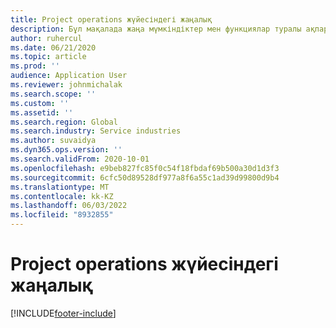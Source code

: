 ```yaml
---
title: Project operations жүйесіндегі жаңалық
description: Бұл мақалада жаңа мүмкіндіктер мен функциялар туралы ақпарат берілген Microsoft Dynamics 365 Жоба операциялары.
author: ruhercul
ms.date: 06/21/2020
ms.topic: article
ms.prod: ''
audience: Application User
ms.reviewer: johnmichalak
ms.search.scope: ''
ms.custom: ''
ms.assetid: ''
ms.search.region: Global
ms.search.industry: Service industries
ms.author: suvaidya
ms.dyn365.ops.version: ''
ms.search.validFrom: 2020-10-01
ms.openlocfilehash: e9beb827fc85f0c54f18fbdaf69b500a30d1d3f3
ms.sourcegitcommit: 6cfc50d89528df977a8f6a55c1ad39d99800d9b4
ms.translationtype: MT
ms.contentlocale: kk-KZ
ms.lasthandoff: 06/03/2022
ms.locfileid: "8932855"
---
```

# <a name="whats-new-in-project-operations"></a>Project operations жүйесіндегі жаңалық


[!INCLUDE[footer-include](../includes/footer-banner.md)]